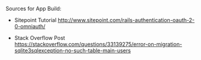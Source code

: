 Sources for App Build:

* Sitepoint Tutorial
http://www.sitepoint.com/rails-authentication-oauth-2-0-omniauth/

* Stack Overflow Post
https://stackoverflow.com/questions/33139275/error-on-migration-sqlite3sqlexception-no-such-table-main-users
